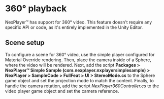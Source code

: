 # 360° playback

NexPlayer™ has support for 360° video. This feature doesn't require any specific API or code, as it's entirely implemented in the Unity Editor. 

## Scene setup

To configure a scene for 360° video, use the simple player configured for Material Override rendering. Then, place the camera inside of a Sphere, where the video will be rendered.
Next, add the script **Packages > NexPlayer™ Simple Sample (com.nexplayer.nxplayersimplesample) > NexPlayer > SampleCode > FullFeat > UI > StereoMode.cs** to the Sphere game object and set the projection mode to match the content. Finally, to handle the camera rotation, add the script *NexPlayer360Controller.cs* to the video player game object and set the camera reference.